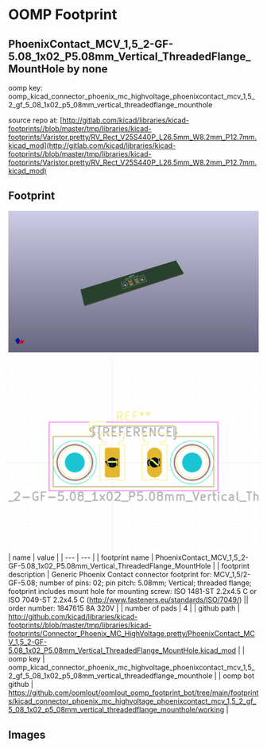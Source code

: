 # OOMP Footprint  
## PhoenixContact_MCV_1,5_2-GF-5.08_1x02_P5.08mm_Vertical_ThreadedFlange_MountHole  by none  
  
oomp key: oomp_kicad_connector_phoenix_mc_highvoltage_phoenixcontact_mcv_1,5_2_gf_5_08_1x02_p5_08mm_vertical_threadedflange_mounthole  
  
source repo at: [http://gitlab.com/kicad/libraries/kicad-footprints//blob/master/tmp/libraries/kicad-footprints/Varistor.pretty/RV_Rect_V25S440P_L26.5mm_W8.2mm_P12.7mm.kicad_mod](http://gitlab.com/kicad/libraries/kicad-footprints//blob/master/tmp/libraries/kicad-footprints/Varistor.pretty/RV_Rect_V25S440P_L26.5mm_W8.2mm_P12.7mm.kicad_mod)  
## Footprint  
  
[![working_kicad_pcb_3d.png](working_kicad_pcb_3d_600.png)](working_kicad_pcb_3d.png)  
  
[![working.png](working_600.png)](working.png)  
| name | value | 
| --- | --- | 
| footprint name | PhoenixContact_MCV_1,5_2-GF-5.08_1x02_P5.08mm_Vertical_ThreadedFlange_MountHole | 
| footprint description | Generic Phoenix Contact connector footprint for: MCV_1,5/2-GF-5.08; number of pins: 02; pin pitch: 5.08mm; Vertical; threaded flange; footprint includes mount hole for mounting screw: ISO 1481-ST 2.2x4.5 C or ISO 7049-ST 2.2x4.5 C (http://www.fasteners.eu/standards/ISO/7049/) || order number: 1847615 8A 320V | 
| number of pads | 4 | 
| github path | http://github.com/kicad/libraries/kicad-footprints//blob/master/tmp/libraries/kicad-footprints/Connector_Phoenix_MC_HighVoltage.pretty/PhoenixContact_MCV_1,5_2-GF-5.08_1x02_P5.08mm_Vertical_ThreadedFlange_MountHole.kicad_mod | 
| oomp key | oomp_kicad_connector_phoenix_mc_highvoltage_phoenixcontact_mcv_1,5_2_gf_5_08_1x02_p5_08mm_vertical_threadedflange_mounthole | 
| oomp bot github | https://github.com/oomlout/oomlout_oomp_footprint_bot/tree/main/footprints/kicad_connector_phoenix_mc_highvoltage_phoenixcontact_mcv_1,5_2_gf_5_08_1x02_p5_08mm_vertical_threadedflange_mounthole/working | 
## Images  
